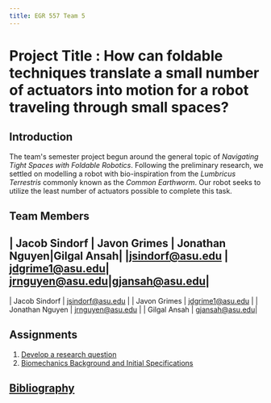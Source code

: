 ```yaml
---
title: EGR 557 Team 5
---
```


# Project Title : How can foldable techniques translate a small number of actuators into motion for a robot traveling through small spaces?

## Introduction
The team's semester project begun around the general topic of _Navigating Tight Spaces with Foldable Robotics_.
Following the preliminary research, we settled on modelling a robot with bio-inspiration from the _Lumbricus Terrestris_ commonly known as the _Common Earthworm_.
Our robot seeks to utilize the least number of actuators possible to complete this task.

## Team Members

| Jacob Sindorf | Javon Grimes | Jonathan Nguyen|Gilgal Ansah|
|jsindorf@asu.edu | jdgrime1@asu.edu| jrnguyen@asu.edu|gjansah@asu.edu|
---
| Jacob Sindorf | jsindorf@asu.edu |
| Javon Grimes | jdgrime1@asu.edu |
| Jonathan Nguyen | jrnguyen@asu.edu |
| Gilgal Ansah | gjansah@asu.edu|

## Assignments

1. [Develop a research question](/Assignment_1)
1. [Biomechanics Background and Initial Specifications](/Assignment_2)


## [Bibliography](/bibliography)
